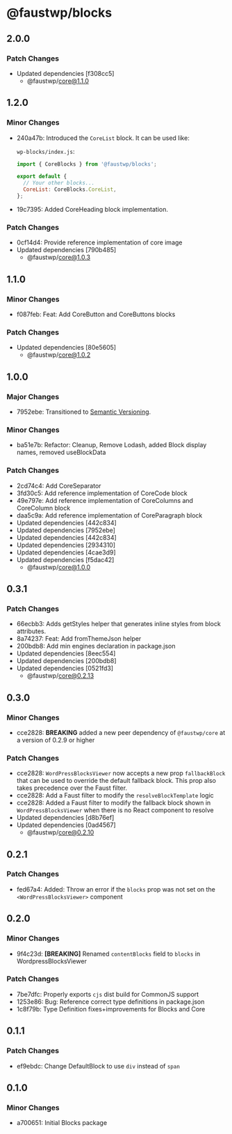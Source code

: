 # @faustwp/blocks

## 2.0.0

### Patch Changes

- Updated dependencies [f308cc5]
  - @faustwp/core@1.1.0

## 1.2.0

### Minor Changes

- 240a47b: Introduced the `CoreList` block. It can be used like:

  `wp-blocks/index.js`:

  ```jsx
  import { CoreBlocks } from '@faustwp/blocks';

  export default {
    // Your other blocks...
    CoreList: CoreBlocks.CoreList,
  };
  ```

- 19c7395: Added CoreHeading block implementation.

### Patch Changes

- 0cf14d4: Provide reference implementation of core image
- Updated dependencies [790b485]
  - @faustwp/core@1.0.3

## 1.1.0

### Minor Changes

- f087feb: Feat: Add CoreButton and CoreButtons blocks

### Patch Changes

- Updated dependencies [80e5605]
  - @faustwp/core@1.0.2

## 1.0.0

### Major Changes

- 7952ebe: Transitioned to [Semantic Versioning](https://semver.org).

### Minor Changes

- ba51e7b: Refactor: Cleanup, Remove Lodash, added Block display names, removed useBlockData

### Patch Changes

- 2cd74c4: Add CoreSeparator
- 3fd30c5: Add reference implementation of CoreCode block
- 49e797e: Add reference implementation of CoreColumns and CoreColumn block
- daa5c9a: Add reference implementation of CoreParagraph block
- Updated dependencies [442c834]
- Updated dependencies [7952ebe]
- Updated dependencies [442c834]
- Updated dependencies [2934310]
- Updated dependencies [4cae3d9]
- Updated dependencies [f5dac42]
  - @faustwp/core@1.0.0

## 0.3.1

### Patch Changes

- 66ecbb3: Adds getStyles helper that generates inline styles from block attributes.
- 8a74237: Feat: Add fromThemeJson helper
- 200bdb8: Add min engines declaration in package.json
- Updated dependencies [8eec554]
- Updated dependencies [200bdb8]
- Updated dependencies [0521fd3]
  - @faustwp/core@0.2.13

## 0.3.0

### Minor Changes

- cce2828: **BREAKING** added a new peer dependency of `@faustwp/core` at a version of 0.2.9 or higher

### Patch Changes

- cce2828: `WordPressBlocksViewer` now accepts a new prop `fallbackBlock` that can be used to override the default fallback block. This prop also takes precedence over the Faust filter.
- cce2828: Add a Faust filter to modify the `resolveBlockTemplate` logic
- cce2828: Added a Faust filter to modify the fallback block shown in `WordPressBlocksViewer` when there is no React component to resolve
- Updated dependencies [d8b76ef]
- Updated dependencies [0ad4567]
  - @faustwp/core@0.2.10

## 0.2.1

### Patch Changes

- fed67a4: Added: Throw an error if the `blocks` prop was not set on the `<WordPressBlocksViewer>` component

## 0.2.0

### Minor Changes

- 9f4c23d: **[BREAKING]** Renamed `contentBlocks` field to `blocks` in WordpressBlocksViewer

### Patch Changes

- 7be7dfc: Properly exports `cjs` dist build for CommonJS support
- 1253e86: Bug: Reference correct type definitions in package.json
- 1c8f79b: Type Definition fixes+improvements for Blocks and Core

## 0.1.1

### Patch Changes

- ef9ebdc: Change DefaultBlock to use `div` instead of `span`

## 0.1.0

### Minor Changes

- a700651: Initial Blocks package

